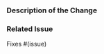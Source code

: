 ### Description of the Change

<!-- Please provide a brief description of your changes here. -->

### Related Issue

<!-- If this PR is fixing any issue, then please include - Related Issue #(issue number) -->

Fixes #(issue)

